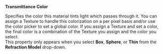 <tr>
<td><strong>Transmittance Color</strong></td>
<td>

Specifies the color this material tints light which passes through it. You can assign a Texture to handle this colorization on a per pixel basis and/or use the color picker to set a global color. If you assign a Texture and set a color, the final color is a combination of the Texture you assign and the color you select.<br />This property only appears when you select <strong>Box</strong>, <strong>Sphere</strong>, or <strong>Thin</strong> from the <strong>Refraction Model</strong> drop-down.

</td>
</tr>
